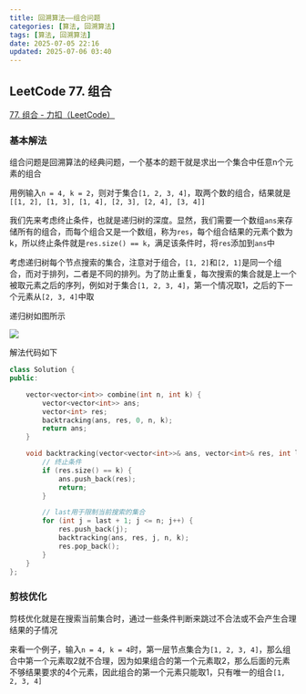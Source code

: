 ```yaml
---
title: 回溯算法——组合问题
categories: [算法, 回溯算法]
tags: [算法, 回溯算法]
date: 2025-07-05 22:16
updated: 2025-07-06 03:40
---
```

## LeetCode 77. 组合

[77. 组合 - 力扣（LeetCode）](https://leetcode.cn/problems/combinations/description/)

### 基本解法

组合问题是回溯算法的经典问题，一个基本的题干就是求出一个集合中任意n个元素的组合

用例输入`n = 4, k = 2`，则对于集合`[1, 2, 3, 4]`，取两个数的组合，结果就是`[[1, 2], [1, 3], [1, 4], [2, 3], [2, 4], [3, 4]]`

我们先来考虑终止条件，也就是递归树的深度。显然，我们需要一个数组`ans`来存储所有的组合，而每个组合又是一个数组，称为`res`，每个组合结果的元素个数为k，所以终止条件就是`res.size() == k`，满足该条件时，将`res`添加到`ans`中

考虑递归树每个节点搜索的集合，注意对于组合，`[1, 2]`和`[2, 1]`是同一个组合，而对于排列，二者是不同的排列。为了防止重复，每次搜索的集合就是上一个被取元素之后的序列，例如对于集合`[1, 2, 3, 4]`，第一个情况取1，之后的下一个元素从`[2, 3, 4]`中取

递归树如图所示

![](回溯算法-组合问题-1751726127673.png)

解法代码如下

```c++
class Solution {
public:

    vector<vector<int>> combine(int n, int k) {
        vector<vector<int>> ans;
        vector<int> res;
        backtracking(ans, res, 0, n, k);
        return ans;
    }

    void backtracking(vector<vector<int>>& ans, vector<int>& res, int last, int n, int k) {
        // 终止条件
        if (res.size() == k) {
            ans.push_back(res);
            return;
        }

        // last用于限制当前搜索的集合
        for (int j = last + 1; j <= n; j++) {
            res.push_back(j);
            backtracking(ans, res, j, n, k);
            res.pop_back();
        }
    }
};
```

### 剪枝优化

剪枝优化就是在搜索当前集合时，通过一些条件判断来跳过不合法或不会产生合理结果的子情况

来看一个例子，输入`n = 4, k = 4`时，第一层节点集合为`[1, 2, 3, 4]`，那么组合中第一个元素取2就不合理，因为如果组合的第一个元素取2，那么后面的元素不够结果要求的4个元素，因此组合的第一个元素只能取1，只有唯一的组合`[1, 2, 3, 4]`

